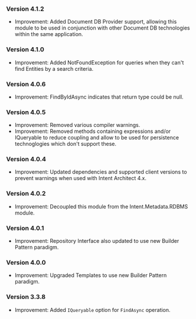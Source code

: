 ### Version 4.1.2

- Improvement: Added Document DB Provider support, allowing this module to be used in conjunction with other Document DB technologies within the same application.

### Version 4.1.0

- Improvement: Added NotFoundException for queries when they can't find Entities by a search criteria.

### Version 4.0.6

- Improvement: FindByIdAsync indicates that return type could be null.

### Version 4.0.5

- Improvement: Removed various compiler warnings.
- Improvement: Removed methods containing expressions and/or IQueryable to reduce coupling and allow to be used for persistence technoglogies which don't support these.

### Version 4.0.4

- Improvement: Updated dependencies and supported client versions to prevent warnings when used with Intent Architect 4.x.

### Version 4.0.2

- Improvement: Decoupled this module from the Intent.Metadata.RDBMS module.

### Version 4.0.1

- Improvement: Repository Interface also updated to use new Builder Pattern paradigm.

### Version 4.0.0

- Improvement: Upgraded Templates to use new Builder Pattern paradigm.

### Version 3.3.8

- Improvement: Added `IQueryable` option for `FindAsync` operation.

